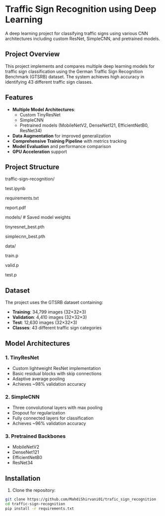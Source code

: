 # Traffic Sign Recognition using Deep Learning

A deep learning project for classifying traffic signs using various CNN architectures including custom ResNet, SimpleCNN, and pretrained models.

## Project Overview

This project implements and compares multiple deep learning models for traffic sign classification using the German Traffic Sign Recognition Benchmark (GTSRB) dataset. The system achieves high accuracy in identifying 43 different traffic sign classes.

## Features

- **Multiple Model Architectures**:
  - Custom TinyResNet
  - SimpleCNN
  - Pretrained models (MobileNetV2, DenseNet121, EfficientNetB0, ResNet34)
- **Data Augmentation** for improved generalization
- **Comprehensive Training Pipeline** with metrics tracking
- **Model Evaluation** and performance comparison
- **GPU Acceleration** support

## Project Structure
traffic-sign-recognition/

 test.ipynb

 requirements.txt

 report.pdf

 models/ # Saved model weights

   tinyresnet_best.pth

   simplecnn_best.pth

 data/

  train.p

  valid.p

  test.p

## Dataset

The project uses the GTSRB dataset containing:
- **Training**: 34,799 images (32×32×3)
- **Validation**: 4,410 images (32×32×3)
- **Test**: 12,630 images (32×32×3)
- **Classes**: 43 different traffic sign categories

## Model Architectures

### 1. TinyResNet
- Custom lightweight ResNet implementation
- Basic residual blocks with skip connections
- Adaptive average pooling
- Achieves ~98% validation accuracy

### 2. SimpleCNN
- Three convolutional layers with max pooling
- Dropout for regularization
- Fully connected layers for classification
- Achieves ~96% validation accuracy

### 3. Pretrained Backbones
- MobileNetV2
- DenseNet121
- EfficientNetB0
- ResNet34

## Installation

1. Clone the repository:
```bash
git clone https://github.com/MahdiShirvani01/trafic_sign_recognition
cd traffic-sign-recognition
pip install -r requirements.txt

